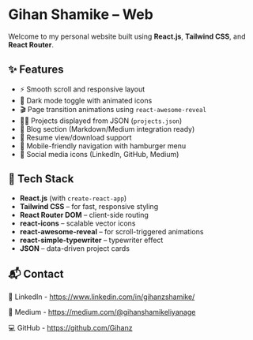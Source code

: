 # Gihan Shamike – Web

Welcome to my personal website built using **React.js**, **Tailwind CSS**, and **React Router**. 

## ✨ Features

- ⚡ Smooth scroll and responsive layout
- 🌙 Dark mode toggle with animated icons
- 🎬 Page transition animations using `react-awesome-reveal`
- 🧑‍💼 Projects displayed from JSON (`projects.json`)
- 📝 Blog section (Markdown/Medium integration ready)
- 📄 Resume view/download support
- 📱 Mobile-friendly navigation with hamburger menu
- 🔗 Social media icons (LinkedIn, GitHub, Medium)

## 🚀 Tech Stack

- **React.js** (with `create-react-app`)
- **Tailwind CSS** – for fast, responsive styling
- **React Router DOM** – client-side routing
- **react-icons** – scalable vector icons
- **react-awesome-reveal** – for scroll-triggered animations
- **react-simple-typewriter** – typewriter effect
- **JSON** – data-driven project cards

## 📬 Contact

🔗 LinkedIn - https://www.linkedin.com/in/gihanzshamike/

📝 Medium - https://medium.com/@gihanshamikeliyanage

💻 GitHub - https://github.com/Gihanz